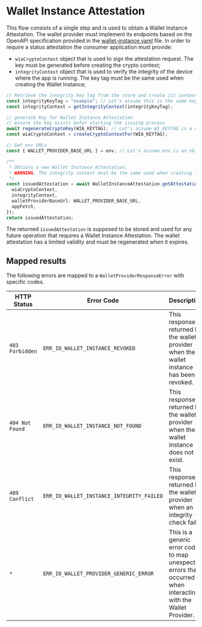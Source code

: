 # Wallet Instance Attestation

This flow consists of a single step and is used to obtain a Wallet Instance Attestation. The wallet provider must implement its endpoints based on the OpenAPI specification provided in the [wallet-instance.yaml](../../openapi/wallet-provider.yaml) file.
In order to require a status attestation the consumer application must provide:

- `wiaCryptoContext` object that is used to sign the attestation request. The key must be generated before creating the crypto context;
- `integrityContext` object that is used to verify the integrity of the device where the app is running. The key tag must be the same used when creating the Wallet Instance;

```ts
// Retrieve the integrity key tag from the store and create its context
const integrityKeyTag = "example"; // Let's assume this is the same key used when creating the Wallet Instance
const integrityContext = getIntegrityContext(integrityKeyTag);

// generate Key for Wallet Instance Attestation
// ensure the key esists befor starting the issuing process
await regenerateCryptoKey(WIA_KEYTAG); // Let's assume WI_KEYTAG is a constant string and regenerateCryptoKey is a function that regenerates the key each time it is called
const wiaCryptoContext = createCryptoContextFor(WIA_KEYTAG);

// Get env URLs
const { WALLET_PROVIDER_BASE_URL } = env; // Let's assume env is an object containing the environment variables

/**
 * Obtains a new Wallet Instance Attestation.
 * WARNING: The integrity context must be the same used when creating the Wallet Instance with the same keytag.
 */
const issuedAttestation = await WalletInstanceAttestation.getAttestation({
  wiaCryptoContext,
  integrityContext,
  walletProviderBaseUrl: WALLET_PROVIDER_BASE_URL,
  appFetch,
});
return issuedAttestation;
```

The returned `issuedAttestation` is supposed to be stored and used for any future operation that requires a Wallet Instance Attestation. The wallet attestation has a limited validity and must be regenerated when it expires.

## Mapped results

The following errors are mapped to a `WalletProviderResponseError` with specific codes.

|HTTP Status|Error Code|Description|
|-----------|----------|-----------|
|`403 Forbidden`|`ERR_IO_WALLET_INSTANCE_REVOKED`|This response is returned by the wallet provider when the wallet instance has been revoked.|
|`404 Not Found`|`ERR_IO_WALLET_INSTANCE_NOT_FOUND`|This response is returned by the wallet provider when the wallet instance does not exist.|
|`409 Conflict`|`ERR_IO_WALLET_INSTANCE_INTEGRITY_FAILED`|This response is returned by the wallet provider when an integrity check fails.|
|`*`|`ERR_IO_WALLET_PROVIDER_GENERIC_ERROR`|This is a generic error code to map unexpected errors that occurred when interacting with the Wallet Provider.|

